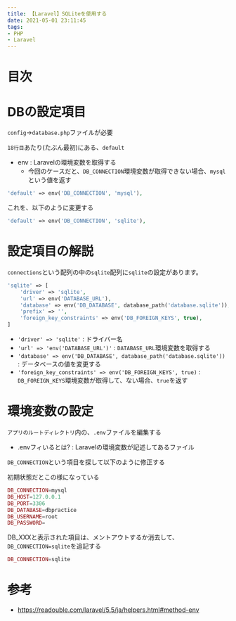 ```yaml
---
title: 【Laravel】SQLiteを使用する
date: 2021-05-01 23:11:45
tags: 
- PHP
- Laravel
---
```

# 目次
<!-- toc -->
<!-- more -->

# DBの設定項目
`config`->`database.php`ファイルが必要

`18行目`あたり(たぶん最初)にある、`default`
- env : Laravelの環境変数を取得する
  - 今回のケースだと、`DB_CONNECTION`環境変数が取得できない場合、`mysql`という値を返す

```php
'default' => env('DB_CONNECTION', 'mysql'),
```

これを、以下のように変更する

```php
'default' => env('DB_CONNECTION', 'sqlite'),
```

# 設定項目の解説
`connections`という配列の中の`sqlite`配列に`sqlite`の設定があります。
```php
'sqlite' => [
    'driver' => 'sqlite',
    'url' => env('DATABASE_URL'),
    'database' => env('DB_DATABASE', database_path('database.sqlite')),
    'prefix' => '',
    'foreign_key_constraints' => env('DB_FOREIGN_KEYS', true),
]
```

- `'driver' => 'sqlite'` : ドライバー名
- `'url' => 'env('DATABASE_URL')'` : `DATABASE_URL`環境変数を取得する
- `'database' => env('DB_DATABASE', database_path('database.sqlite'))` : データベースの値を変更する
- `'foreign_key_constraints' => env('DB_FOREIGN_KEYS', true)` : `DB_FOREIGN_KEYS`環境変数が取得して、ない場合、`true`を返す

# 環境変数の設定
`アプリのルートディレクトリ`内の、`.env`ファイルを編集する
- .envフィいるとは? : Laravelの環境変数が記述してあるファイル

`DB_CONNECTION`という項目を探して以下のように修正する

初期状態だとこの様になっている
```php
DB_CONNECTION=mysql
DB_HOST=127.0.0.1
DB_PORT=3306
DB_DATABASE=dbpractice
DB_USERNAME=root
DB_PASSWORD=
```

DB_XXXと表示された項目は、メントアウトするか消去して、`DB_CONNECTION=sqlite`を追記する
```php
DB_CONNECTION=sqlite
```

# 参考
- https://readouble.com/laravel/5.5/ja/helpers.html#method-env
